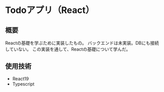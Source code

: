 # Todoアプリ（React）

## 概要
Reactの基礎を学ぶために実装したもの。
バックエンドは未実装。DBにも接続していない。
この実装を通して、Reactの基礎について学んだ。

## 使用技術
- React19
- Typescript
